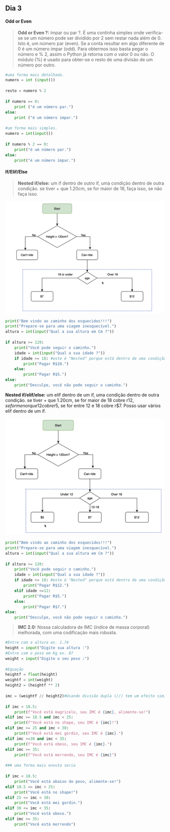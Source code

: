 ## Dia 3

#### Odd or Even

> **Odd or Even ?:** ímpar ou par ?. É uma continha simples onde verifica-se se um número pode ser dividido por 2 sem restar nada além de 0. Isto é, um número par (even). Se a conta resultar em algo diferente de 0 é um número ímpar (odd).
> Para obtermos isso basta pegar o número e % 2, assim o Python já retorna com o valor 0 ou não. O módulo (%) é usado para obter-se o resto de uma divisão de um número por outro.  

```python
#uma forma mais detalhada. 
numero = int (input())

resto = numero % 2

if numero == 0:
    print ("é um número par.")
else:
    print ("é um número impar.")

#um forma mais simples.
numero = int(input())

if numero % 2 == 0:
    print("é um número par.")
else:
    print("é um número ímpar.")
```

#### If/Elif/Else

> **Nested if/else:** um if dentro de outro if, uma condição dentro de outra condição. se tiver + que 1.20cm, se for maior de 18, faça isso, se não faça isso. 


![](20240128212139.png)

```python
print("Bem vindo ao caminho dos esquecidos!!!")
print("Prepare-se para uma viagem inesquecível.")
altura = int(input("Qual a sua altura em Cm ?"))

if altura >= 120:
    print("Você pode seguir o caminho.")
    idade = int(input("Qual a sua idade ?"))
    if idade >= 18: #este é "Nested" porque está dentro de uma condição. 
        print("Pagar R$10.")
    else:
        print("Pagar R$5.")
else:
    print("Desculpe, você não pode seguir o caminho.")
```

**Nested if/elif/else:** um elif dentro de um if, uma condição dentro de outra condição. se tiver + que 1.20cm, se for maior de 18 cobre r$12, se for menor que 12 cobre r$5, se for entre 12 e 18 cobre r$7. 
Posso usar vários elif dentro de um if. 

![](20240128213632.png)

```python
print("Bem vindo ao caminho dos esquecidos!!!")
print("Prepare-se para uma viagem inesquecível.")
altura = int(input("Qual a sua altura em Cm ?"))

if altura >= 120:
    print("Você pode seguir o caminho.")
    idade = int(input("Qual a sua idade ?"))
    if idade >= 18: #este é "Nested" porque está dentro de uma condição. 
        print("Pagar R$12.")
    elif idade <=12:
        print("Pagar R$5.")
    else:
	    print("Pagar R$7.")
else:
    print("Desculpe, você não pode seguir o caminho.")

```

>**IMC 2.0:** Nossa calculadora de IMC (índice de massa corporal) melhorada, com uma codificação mais robusta. 

```python
#Entre com a altura ex. 1.74
height = input("Digite sua altura :")
#Entre com o peso em Kg ex. 87
weight = input("Digite o seu peso :")

#Equação
heightf = float(height)
weightf = int(weight)
height2 = (heightf ** 2)

imc = (weightf // height2)#Usando divisão dupla (//) tem um efeito similar ao do round, isso declara como interger a equação.

if imc < 18.5:
    print(f"Você está magricelo, seu IMC é {imc}, alimente-se!")
elif imc >= 18.5 and imc < 25:
    print(f"Você está no shape, seu IMC é {imc}!")
elif imc >= 25 and imc < 30:
    print(f"Você está mei gordin, seu IMC é {imc}.")
elif imc >=30 and imc < 35:
    print(f"Você está obeso, seu IMC é {imc}.")
elif imc >= 35:
    print(f"Você está morrendo, seu IMC é {imc}")

### uma forma mais enxuta seria

if imc < 18.5: 
	print("Você está abaixo do peso, alimente-se!") 
elif 18.5 <= imc < 25: 
	print("Você está no shape!") 
elif 25 <= imc < 30: 
	print("Você está mei gordin.") 
elif 30 <= imc < 35: 
	print("Você está obeso.") 
elif imc >= 35: 
	print("Você está morrendo")
```
